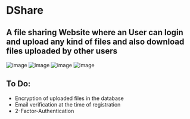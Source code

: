 # DShare
## A file sharing Website where an User can login and upload any kind of files and also download files uploaded by other users

![image](https://user-images.githubusercontent.com/66010219/127270107-eb0a9003-344c-4160-93f0-c9c0448fef4e.png)
![image](https://user-images.githubusercontent.com/66010219/127270152-5f549988-cf73-471b-b1dd-9659da8728bc.png)
![image](https://user-images.githubusercontent.com/66010219/127270241-3d698b37-ddaf-4a95-9a1c-1fb491e802df.png)
![image](https://user-images.githubusercontent.com/66010219/127270317-dfac43f5-b13e-46ad-903a-0acb50d1e4f8.png)



## To Do:
* Encryption of uploaded files in the database
* Email verification at the time of registration
* 2-Factor-Authentication
